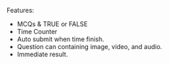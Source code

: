 Features:
- MCQs & TRUE or FALSE
- Time Counter
- Auto submit when time finish.
- Question can containing image, video, and audio.
- Immediate result.
